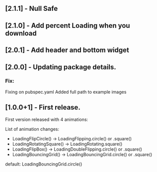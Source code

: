 
## [2.1.1] - Null Safe

## [2.1.0] - Add percent Loading when you download

## [2.0.1] - Add header and bottom widget

## [2.0.0] - Updating package details.

### Fix: 
Fixing on pubspec.yaml
Added full path to example images


## [1.0.0+1] - First release.

First version released with 4 animations:

List of animation changes:

- LoadingFlipCircle() -> LoadingFlipping.circle() or .square()
- LoadingRotatingSquare() -> LoadingRotating.square()
- LoadingFlipBox() -> LoadingDoubleFlipping.circle() or .square()
- LoadingBouncingGrid() -> LoadingBouncingGrid.circle() or .square()

default: LoadingBouncingGrid.circle() 
